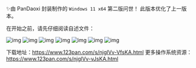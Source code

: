 ✨由 $\text{PanDaoxi}$ 封装制作的 `Windows 11 x64` 第二版问世！
此版本优化了上一版本。

在开始之前，请先仔细阅读自述文件：

![img](post-images/win11_2_rm_pages_1.jpg)
![img](post-images/win11_2_rm_pages_2.jpg)
![img](post-images/win11_2_rm_pages_3.jpg)
![img](post-images/win11_2_rm_pages_4.jpg)
![img](post-images/win11_2_rm_pages_5.jpg)
![img](post-images/win11_2_rm_pages_6.jpg)
![img](post-images/win11_2_rm_pages_7.jpg)

下载地址：<https://www.123pan.com/s/njglVv-VfsKA.html>
更多操作系统资源：<https://www.123pan.com/s/njglVv-vJsKA.html>